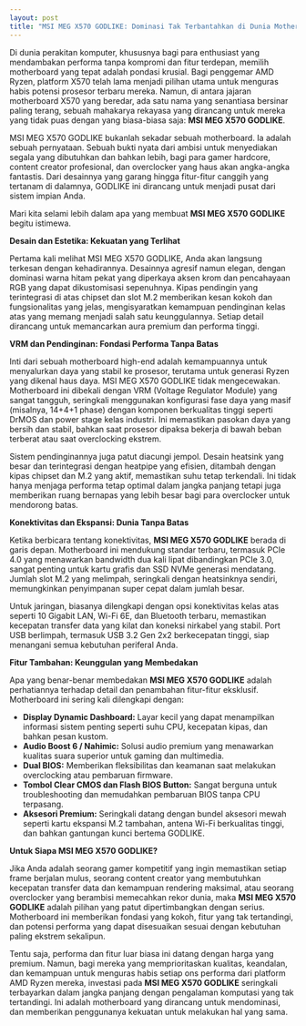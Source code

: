 ```yaml
---
layout: post
title: "MSI MEG X570 GODLIKE: Dominasi Tak Terbantahkan di Dunia Motherboard High-End"
---
```


Di dunia perakitan komputer, khususnya bagi para enthusiast yang mendambakan performa tanpa kompromi dan fitur terdepan, memilih motherboard yang tepat adalah pondasi krusial. Bagi penggemar AMD Ryzen, platform X570 telah lama menjadi pilihan utama untuk menguras habis potensi prosesor terbaru mereka. Namun, di antara jajaran motherboard X570 yang beredar, ada satu nama yang senantiasa bersinar paling terang, sebuah mahakarya rekayasa yang dirancang untuk mereka yang tidak puas dengan yang biasa-biasa saja: **MSI MEG X570 GODLIKE**.

MSI MEG X570 GODLIKE bukanlah sekadar sebuah motherboard. Ia adalah sebuah pernyataan. Sebuah bukti nyata dari ambisi untuk menyediakan segala yang dibutuhkan dan bahkan lebih, bagi para gamer hardcore, content creator profesional, dan overclocker yang haus akan angka-angka fantastis. Dari desainnya yang garang hingga fitur-fitur canggih yang tertanam di dalamnya, GODLIKE ini dirancang untuk menjadi pusat dari sistem impian Anda.

Mari kita selami lebih dalam apa yang membuat **MSI MEG X570 GODLIKE** begitu istimewa.

**Desain dan Estetika: Kekuatan yang Terlihat**

Pertama kali melihat MSI MEG X570 GODLIKE, Anda akan langsung terkesan dengan kehadirannya. Desainnya agresif namun elegan, dengan dominasi warna hitam pekat yang diperkaya aksen krom dan pencahayaan RGB yang dapat dikustomisasi sepenuhnya. Kipas pendingin yang terintegrasi di atas chipset dan slot M.2 memberikan kesan kokoh dan fungsionalitas yang jelas, mengisyaratkan kemampuan pendinginan kelas atas yang memang menjadi salah satu keunggulannya. Setiap detail dirancang untuk memancarkan aura premium dan performa tinggi.

**VRM dan Pendinginan: Fondasi Performa Tanpa Batas**

Inti dari sebuah motherboard high-end adalah kemampuannya untuk menyalurkan daya yang stabil ke prosesor, terutama untuk generasi Ryzen yang dikenal haus daya. MSI MEG X570 GODLIKE tidak mengecewakan. Motherboard ini dibekali dengan VRM (Voltage Regulator Module) yang sangat tangguh, seringkali menggunakan konfigurasi fase daya yang masif (misalnya, 14+4+1 phase) dengan komponen berkualitas tinggi seperti DrMOS dan power stage kelas industri. Ini memastikan pasokan daya yang bersih dan stabil, bahkan saat prosesor dipaksa bekerja di bawah beban terberat atau saat overclocking ekstrem.

Sistem pendinginannya juga patut diacungi jempol. Desain heatsink yang besar dan terintegrasi dengan heatpipe yang efisien, ditambah dengan kipas chipset dan M.2 yang aktif, memastikan suhu tetap terkendali. Ini tidak hanya menjaga performa tetap optimal dalam jangka panjang tetapi juga memberikan ruang bernapas yang lebih besar bagi para overclocker untuk mendorong batas.

**Konektivitas dan Ekspansi: Dunia Tanpa Batas**

Ketika berbicara tentang konektivitas, **MSI MEG X570 GODLIKE** berada di garis depan. Motherboard ini mendukung standar terbaru, termasuk PCIe 4.0 yang menawarkan bandwidth dua kali lipat dibandingkan PCIe 3.0, sangat penting untuk kartu grafis dan SSD NVMe generasi mendatang. Jumlah slot M.2 yang melimpah, seringkali dengan heatsinknya sendiri, memungkinkan penyimpanan super cepat dalam jumlah besar.

Untuk jaringan, biasanya dilengkapi dengan opsi konektivitas kelas atas seperti 10 Gigabit LAN, Wi-Fi 6E, dan Bluetooth terbaru, memastikan kecepatan transfer data yang kilat dan koneksi nirkabel yang stabil. Port USB berlimpah, termasuk USB 3.2 Gen 2x2 berkecepatan tinggi, siap menangani semua kebutuhan periferal Anda.

**Fitur Tambahan: Keunggulan yang Membedakan**

Apa yang benar-benar membedakan **MSI MEG X570 GODLIKE** adalah perhatiannya terhadap detail dan penambahan fitur-fitur eksklusif. Motherboard ini sering kali dilengkapi dengan:

*   **Display Dynamic Dashboard:** Layar kecil yang dapat menampilkan informasi sistem penting seperti suhu CPU, kecepatan kipas, dan bahkan pesan kustom.
*   **Audio Boost 6 / Nahimic:** Solusi audio premium yang menawarkan kualitas suara superior untuk gaming dan multimedia.
*   **Dual BIOS:** Memberikan fleksibilitas dan keamanan saat melakukan overclocking atau pembaruan firmware.
*   **Tombol Clear CMOS dan Flash BIOS Button:** Sangat berguna untuk troubleshooting dan memudahkan pembaruan BIOS tanpa CPU terpasang.
*   **Aksesori Premium:** Seringkali datang dengan bundel aksesori mewah seperti kartu ekspansi M.2 tambahan, antena Wi-Fi berkualitas tinggi, dan bahkan gantungan kunci bertema GODLIKE.

**Untuk Siapa MSI MEG X570 GODLIKE?**

Jika Anda adalah seorang gamer kompetitif yang ingin memastikan setiap frame berjalan mulus, seorang content creator yang membutuhkan kecepatan transfer data dan kemampuan rendering maksimal, atau seorang overclocker yang berambisi memecahkan rekor dunia, maka **MSI MEG X570 GODLIKE** adalah pilihan yang patut dipertimbangkan dengan serius. Motherboard ini memberikan fondasi yang kokoh, fitur yang tak tertandingi, dan potensi performa yang dapat disesuaikan sesuai dengan kebutuhan paling ekstrem sekalipun.

Tentu saja, performa dan fitur luar biasa ini datang dengan harga yang premium. Namun, bagi mereka yang memprioritaskan kualitas, keandalan, dan kemampuan untuk menguras habis setiap ons performa dari platform AMD Ryzen mereka, investasi pada **MSI MEG X570 GODLIKE** seringkali terbayarkan dalam jangka panjang dengan pengalaman komputasi yang tak tertandingi. Ini adalah motherboard yang dirancang untuk mendominasi, dan memberikan penggunanya kekuatan untuk melakukan hal yang sama.

